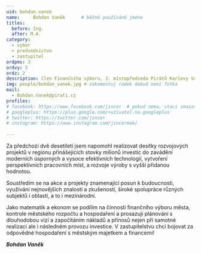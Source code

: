 ```yaml
---
uid: bohdan.vanek
name:     Bohdan Vaněk  	# běžně používáné jméno
titles:
  before: Ing.
  after: M.A.
category:
  - vybor
  - predsednictvo
  - zastupitel
ordpms: 3
ordvy: 5
ordz: 2
description: člen Finančního výboru, 2. místopředseda Pirátů Karlovy Vary
img: people/bohdan_vanek.jpg # zakomentuj radek dokud není fotka
mail:
  - Bohdan.Vanek@pirati.cz
profiles:
# facebook: https://www.facebook.com/jincer  # pokud nema, staci smazat tuto radku
# googleplus: https://plus.google.com/+uzivatel.na.googleplus
# twitter: https://twitter.com/jincer
# instagram: https://www.instagram.com/jincermak/ 
   
---
```

Za předchozí dvě desetiletí jsem napomohl realizovat desítky rozvojových projektů v regionu přinášejících stovky milionů investic do zavádění moderních úsporných a vysoce efektivních technologií,  vytvoření perspektivních pracovních míst, a rozvoje výroby s vyšší přidanou hodnotou. 

Soustředím se na akce a projekty znamenající posun k budoucnosti, využívání nejnovějších znalostí a zkušeností, široké spolupráce různých subjektů i oblastí, a to i mezinárodní.

Jako matematik a ekonom se podílím na činnosti finančního výboru města, kontrole městského rozpočtu a hospodaření a prosazuji plánování s dlouhodobou vizí a započítáním nákladů a přínosů nejen při samotné realizaci ale i následném provozu investice. V zastupitelstvu chci bojovat za odpovědné hospodaření s městským majetkem a financemi!

***Bohdan Vaněk***
